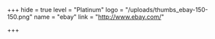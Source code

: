 +++
hide = true
level = "Platinum"
logo = "/uploads/thumbs_ebay-150-150.png"
name = "ebay"
link = "http://www.ebay.com/"

+++
